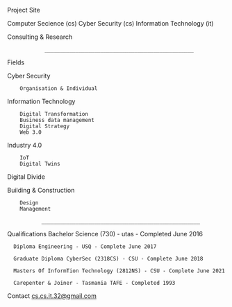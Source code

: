 Project Site

Computer Secience (cs) Cyber Security (cs) Information Technology (it)
       
               
   Consulting & Research 

                ________________________________________________

Fields 

   Cyber Security 
   
        Organisation & Individual

   Information Technology  
   
        Digital Transformation 
        Business data management
        Digital Strategy
        Web 3.0

   Industry 4.0
   
        IoT
        Digital Twins

   Digital Divide
        
   Building & Construction
   
        Design
        Management   
        
               ___________________________________________________
               
Qualifications
      Bachelor Science (730) - utas - Completed June 2016  
      
      Diploma Engineering - USQ - Complete June 2017
      
      Graduate Diploma CyberSec (2318CS) - CSU - Complete June 2018
      
      Masters Of InformTion Technology (2812NS) - CSU - Complete June 2021
      
      Carepenter & Joiner - Tasmania TAFE - Completed 1993
    
Contact 
      cs.cs.it.32@gmail.com
